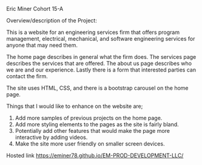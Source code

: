 Eric Miner
Cohort 15-A

Overview/description of the Project:

This is a website for an engineering services firm that offers program management, electrical, mechanical, and software engineering services for anyone that may need them.

The home page describes in general what the firm does. The services page describes the services that are offered. The about us page describes who we are and our experience. Lastly there is a form that interested parties can contact the firm.

The site uses HTML, CSS, and there is a bootstrap carousel on the home page.

Things that I would like to enhance on the website are;

1. Add more samples of previous projects on the home page.
2. Add more styling elements to the pages as the site is fairly bland.
3. Potentially add other features that would make the page more interactive by adding videos.
4. Make the site more user friendly on smaller screen devices.

Hosted link
https://eminer78.github.io/EM-PROD-DEVELOPMENT-LLC/
